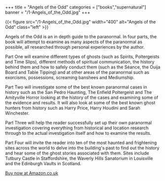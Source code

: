 +++
title = "Angels of the Odd"
categories = ["books","supernatural"]
banner = "/1-Angels_of_the_Odd.jpg"
+++

{{< figure src="/1-Angels_of_the_Odd.jpg" width="400" alt="Angels of the Odd" class="left" >}}

Angels of the Odd is an in depth guide to the paranormal. In four parts, the book will attempt to examine as many aspects of the paranormal as possible, all researched through personal experiences by the author.

Part One will examine different types of ghosts (such as Spirits, Poltergeists and Time Slips), different methods of spiritual communication, the history behind them and how to safely conduct them (such as the Séance, the Ouija Board and Table Tipping) and at other areas of the paranormal such as exorcisms, possessions, screaming banshees and Mediumship.

Part Two will investigate some of the best known paranormal cases in history such as the San Pedro Haunting, The Enfield Poltergeist and The Amityville Horror looking at the history of the cases and examining some of the evidence and results. It will also look at some of the best known ghost hunters from history such as Harry Price, Harry Houdini and Sarah Winchester.

Part Three will help the reader successfully set up their own paranormal investigation covering everything from historical and location research through to the actual investigation itself and how to examine the results.

Part Four will invite the reader into ten of the most haunted and frightening sites across the world to delve into the building's past to find out the history and hear some of the ghost stories associated with them. Sites include Tutbury Castle in Staffordshire, the Waverly Hills Sanatorium in Louisville and the Edinburgh Vaults in Scotland.
  
  
[Buy now at Amazon.co.uk](https://www.amazon.co.uk/Angels-Odd-James-Warrender-ebook/dp/B00I4BNQ6M?ref_=ast_author_dp)